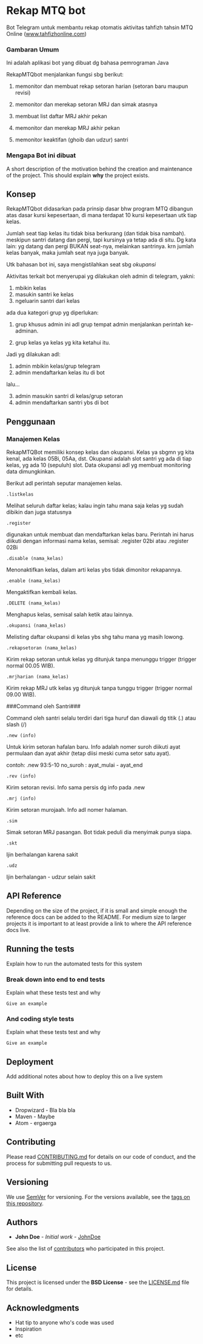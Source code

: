 # Rekap MTQ bot

Bot Telegram untuk membantu rekap otomatis aktivitas tahfizh tahsin MTQ Online (www.tahfizhonline.com)

### Gambaran Umum
Ini adalah aplikasi bot yang dibuat dg bahasa pemrograman Java

RekapMTQbot menjalankan fungsi sbg berikut:

1. memonitor dan membuat rekap setoran harian (setoran baru maupun revisi)

2. memonitor dan merekap setoran MRJ dan simak atasnya

3. membuat list daftar MRJ akhir pekan

4. memonitor dan merekap MRJ akhir pekan

5. memonitor keaktifan (ghoib dan udzur) santri

### Mengapa Bot ini dibuat

A short description of the motivation behind the creation and maintenance of the project. This should explain **why** the project exists.

## Konsep

RekapMTQbot didasarkan pada prinsip dasar bhw program MTQ dibangun atas dasar kursi kepesertaan, di mana terdapat 10 kursi kepesertaan utk tiap kelas.

Jumlah seat tiap kelas itu tidak bisa berkurang (dan tidak bisa nambah). meskipun santri datang dan pergi, tapi kursinya ya tetap ada di situ. Dg kata lain: yg datang dan pergi BUKAN seat-nya, melainkan santrinya. krn jumlah kelas banyak, maka jumlah seat nya juga banyak. 

Utk bahasan bot ini, saya mengistilahkan seat sbg *okupansi*

Aktivitas terkait bot menyerupai yg dilakukan oleh admin di telegram, yakni:
1. mbikin kelas
2. masukin santri ke kelas
3. ngeluarin santri dari kelas

ada dua kategori grup yg diperlukan:

1. grup khusus admin
ini adl grup tempat admin menjalankan perintah ke-adminan. 

2. grup kelas
ya kelas yg kita ketahui itu.

Jadi yg dilakukan adl:
1. admin mbikin kelas/grup telegram
2. admin mendaftarkan kelas itu di bot

lalu...

3. admin masukin santri di kelas/grup setoran
4. admin mendaftarkan santri ybs di bot

## Penggunaan



### Manajemen Kelas ###

RekapMTQBot memiliki konsep kelas dan okupansi. Kelas ya sbgmn yg kita kenal, ada kelas 05Bi, 05Aa, dst. Okupansi adalah slot santri yg ada di tiap kelas, yg ada 10 (sepuluh) slot. Data okupansi adl yg membuat monitoring data dimungkinkan. 

Berikut adl perintah seputar manajemen kelas. 

```
.listkelas
```
Melihat seluruh daftar kelas; kalau ingin tahu mana saja kelas yg sudah dibikin dan juga statusnya

```
.register
```
digunakan untuk membuat dan mendaftarkan kelas baru. Perintah ini harus diikuti dengan informasi nama kelas, semisal: .register 02bi atau .register 02Bi

```
.disable (nama_kelas)
```
Menonaktifkan kelas, dalam arti kelas ybs tidak dimonitor rekapannya.

```
.enable (nama_kelas)
```
Mengaktifkan kembali kelas. 

```
.DELETE (nama_kelas)
```
Menghapus kelas, semisal salah ketik atau lainnya. 

```
.okupansi (nama_kelas)
```
Melisting daftar okupansi di kelas ybs shg tahu mana yg masih lowong.

```
.rekapsetoran (nama_kelas)
```
Kirim rekap setoran untuk kelas yg ditunjuk tanpa menunggu trigger (trigger normal 00.05 WIB).

```
.mrjharian (nama_kelas)
```
Kirim rekap MRJ utk kelas yg ditunjuk tanpa tunggu trigger (trigger normal 09.00 WIB).


###Command oleh Santri###

Command oleh santri selalu terdiri dari tiga huruf dan diawali dg titik (.) atau slash (/)

```
.new (info)
```
Untuk kirim setoran hafalan baru. Info adalah nomer suroh diikuti ayat permulaan dan ayat akhir (tetap diisi meski cuma setor satu ayat).

contoh: .new 93:5-10
no_suroh : ayat_mulai - ayat_end

```
.rev (info)
```
Kirim setoran revisi. Info sama persis dg info pada .new

```
.mrj (info)
```
Kirim setoran murojaah. Info adl nomer halaman. 

```
.sim
```
Simak setoran MRJ pasangan. Bot tidak peduli dia menyimak punya siapa.

```
.skt 
```
Ijin berhalangan karena sakit

```
.udz
```
Ijin berhalangan - udzur selain sakit

## API Reference

Depending on the size of the project, if it is small and simple enough the reference docs can be added to the README. For medium size to larger projects it is important to at least provide a link to where the API reference docs live.

## Running the tests

Explain how to run the automated tests for this system

### Break down into end to end tests

Explain what these tests test and why

```
Give an example
```

### And coding style tests

Explain what these tests test and why

```
Give an example
```

## Deployment

Add additional notes about how to deploy this on a live system

## Built With

* Dropwizard - Bla bla bla
* Maven - Maybe
* Atom - ergaerga

## Contributing

Please read [CONTRIBUTING.md](CONTRIBUTING.md) for details on our code of conduct, and the process for submitting pull requests to us.

## Versioning

We use [SemVer](http://semver.org/) for versioning. For the versions available, see the [tags on this repository](https://github.com/your/project/tags). 

## Authors

* **John Doe** - *Initial work* - [JohnDoe](https://github.com/JohnDoe)

See also the list of [contributors](https://github.com/your/project/contributors) who participated in this project.

## License

This project is licensed under the **BSD License** - see the [LICENSE.md](LICENSE.md) file for details.

## Acknowledgments

* Hat tip to anyone who's code was used
* Inspiration
* etc
